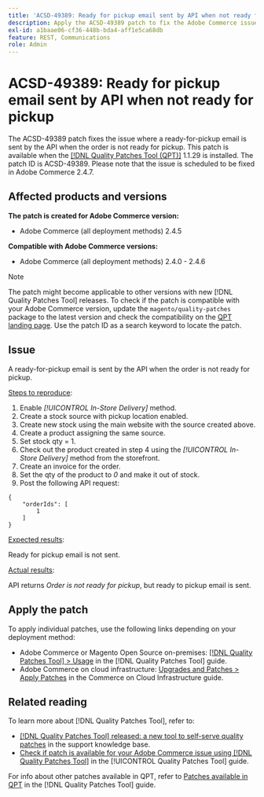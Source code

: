 ```yaml
---
title: 'ACSD-49389: Ready for pickup email sent by API when not ready for pickup'
description: Apply the ACSD-49389 patch to fix the Adobe Commerce issue where a ready for pickup email is sent by the API when order is not ready for pickup.
exl-id: a1baae06-cf36-448b-bda4-aff1e5ca68db
feature: REST, Communications
role: Admin
---
```

# ACSD-49389: Ready for pickup email sent by API when not ready for pickup

The ACSD-49389 patch fixes the issue where a ready-for-pickup email is sent by the API when the order is not ready for pickup. This patch is available when the [[!DNL Quality Patches Tool (QPT)]](https://experienceleague.adobe.com/en/docs/commerce-knowledge-base/kb/announcements/commerce-announcements/magento-quality-patches-released-new-tool-to-self-serve-quality-patches) 1.1.29 is installed. The patch ID is ACSD-49389. Please note that the issue is scheduled to be fixed in Adobe Commerce 2.4.7.

## Affected products and versions

**The patch is created for Adobe Commerce version:**

* Adobe Commerce (all deployment methods) 2.4.5

**Compatible with Adobe Commerce versions:**

* Adobe Commerce (all deployment methods) 2.4.0 - 2.4.6

>[!NOTE]
>
>The patch might become applicable to other versions with new [!DNL Quality Patches Tool] releases. To check if the patch is compatible with your Adobe Commerce version, update the `magento/quality-patches` package to the latest version and check the compatibility on the [QPT landing page](https://experienceleague.adobe.com/tools/commerce-quality-patches/index.html). Use the patch ID as a search keyword to locate the patch.

## Issue

A ready-for-pickup email is sent by the API when the order is not ready for pickup.

<u>Steps to reproduce</u>:

1. Enable *[!UICONTROL In-Store Delivery]* method.
1. Create a stock source with pickup location enabled.
1. Create new stock using the main website with the source created above.
1. Create a product assigning the same source.
1. Set stock qty = 1.
1. Check out the product created in step 4 using the *[!UICONTROL In-Store Delivery]* method from the storefront.
1. Create an invoice for the order.
1. Set the qty of the product to *0* and make it out of stock.
1. Post the following API request:

```
{
    "orderIds": [
        1
    ]
}
```

<u>Expected results</u>:

Ready for pickup email is not sent.

<u>Actual results</u>:

API returns *Order is not ready for pickup*, but ready to pickup email is sent.

## Apply the patch

To apply individual patches, use the following links depending on your deployment method:

* Adobe Commerce or Magento Open Source on-premises: [[!DNL Quality Patches Tool] > Usage](https://experienceleague.adobe.com/docs/commerce-operations/tools/quality-patches-tool/usage.html) in the [!DNL Quality Patches Tool] guide.
* Adobe Commerce on cloud infrastructure: [Upgrades and Patches > Apply Patches](https://experienceleague.adobe.com/docs/commerce-cloud-service/user-guide/develop/upgrade/apply-patches.html) in the Commerce on Cloud Infrastructure guide.

## Related reading

To learn more about [!DNL Quality Patches Tool], refer to:

* [[!DNL Quality Patches Tool] released: a new tool to self-serve quality patches](https://experienceleague.adobe.com/en/docs/commerce-knowledge-base/kb/announcements/commerce-announcements/magento-quality-patches-released-new-tool-to-self-serve-quality-patches) in the support knowledge base.
* [Check if patch is available for your Adobe Commerce issue using [!DNL Quality Patches Tool]](/help/tools/quality-patches-tool/patches-available-in-qpt/check-patch-for-magento-issue-with-magento-quality-patches.md) in the [!UICONTROL Quality Patches Tool] guide.


For info about other patches available in QPT, refer to [Patches available in QPT](https://experienceleague.adobe.com/tools/commerce-quality-patches/index.html) in the [!DNL Quality Patches Tool] guide.
